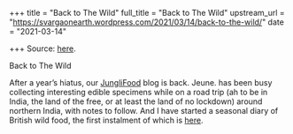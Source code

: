 +++
title = "Back to The Wild"
full_title = "Back to The Wild"
upstream_url = "https://svargaonearth.wordpress.com/2021/03/14/back-to-the-wild/"
date = "2021-03-14"

+++
Source: [here](https://svargaonearth.wordpress.com/2021/03/14/back-to-the-wild/).

Back to The Wild

After a year’s hiatus, our [JungliFood](https://junglifood.wordpress.com/) blog is back. Jeune. has been busy collecting interesting edible specimens while on a road trip (ah to be in India, the land of the free, or at least the land of no lockdown) around northern India, with notes to follow. And I have started a seasonal diary of British wild food, the first instalment of which is [here](https://junglifood.wordpress.com/2021/03/12/the-british-foraging-year-early-spring/).
